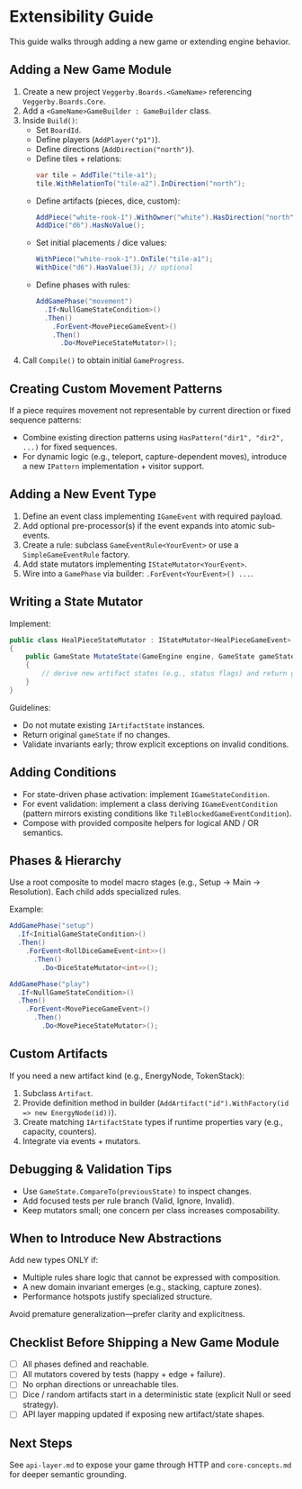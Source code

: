 # Extensibility Guide

This guide walks through adding a new game or extending engine behavior.

## Adding a New Game Module

1. Create a new project `Veggerby.Boards.<GameName>` referencing `Veggerby.Boards.Core`.
2. Add a `<GameName>GameBuilder : GameBuilder` class.
3. Inside `Build()`:
   - Set `BoardId`.
   - Define players (`AddPlayer("p1")`).
   - Define directions (`AddDirection("north")`).
   - Define tiles + relations:
     ```csharp
     var tile = AddTile("tile-a1");
     tile.WithRelationTo("tile-a2").InDirection("north");
     ```
   - Define artifacts (pieces, dice, custom):
     ```csharp
     AddPiece("white-rook-1").WithOwner("white").HasDirection("north").CanRepeat();
     AddDice("d6").HasNoValue();
     ```
   - Set initial placements / dice values:
     ```csharp
     WithPiece("white-rook-1").OnTile("tile-a1");
     WithDice("d6").HasValue(3); // optional
     ```
   - Define phases with rules:
     ```csharp
     AddGamePhase("movement")
       .If<NullGameStateCondition>()
       .Then()
         .ForEvent<MovePieceGameEvent>()
         .Then()
           .Do<MovePieceStateMutator>();
     ```
4. Call `Compile()` to obtain initial `GameProgress`.

## Creating Custom Movement Patterns

If a piece requires movement not representable by current direction or fixed sequence patterns:

- Combine existing direction patterns using `HasPattern("dir1", "dir2", ...)` for fixed sequences.
- For dynamic logic (e.g., teleport, capture-dependent moves), introduce a new `IPattern` implementation + visitor support.

## Adding a New Event Type

1. Define an event class implementing `IGameEvent` with required payload.
2. Add optional pre-processor(s) if the event expands into atomic sub-events.
3. Create a rule: subclass `GameEventRule<YourEvent>` or use a `SimpleGameEventRule` factory.
4. Add state mutators implementing `IStateMutator<YourEvent>`.
5. Wire into a `GamePhase` via builder: `.ForEvent<YourEvent>() ...`.

## Writing a State Mutator

Implement:
```csharp
public class HealPieceStateMutator : IStateMutator<HealPieceGameEvent>
{
    public GameState MutateState(GameEngine engine, GameState gameState, HealPieceGameEvent @event)
    {
        // derive new artifact states (e.g., status flags) and return gameState.Next(newStates)
    }
}
```
Guidelines:
- Do not mutate existing `IArtifactState` instances.
- Return original `gameState` if no changes.
- Validate invariants early; throw explicit exceptions on invalid conditions.

## Adding Conditions

- For state-driven phase activation: implement `IGameStateCondition`.
- For event validation: implement a class deriving `IGameEventCondition` (pattern mirrors existing conditions like `TileBlockedGameEventCondition`).
- Compose with provided composite helpers for logical AND / OR semantics.

## Phases & Hierarchy

Use a root composite to model macro stages (e.g., Setup → Main → Resolution). Each child adds specialized rules.

Example:
```csharp
AddGamePhase("setup")
  .If<InitialGameStateCondition>()
  .Then()
    .ForEvent<RollDiceGameEvent<int>>()
      .Then()
        .Do<DiceStateMutator<int>>();

AddGamePhase("play")
  .If<NullGameStateCondition>()
  .Then()
    .ForEvent<MovePieceGameEvent>()
      .Then()
        .Do<MovePieceStateMutator>();
```

## Custom Artifacts

If you need a new artifact kind (e.g., EnergyNode, TokenStack):

1. Subclass `Artifact`.
2. Provide definition method in builder (`AddArtifact("id").WithFactory(id => new EnergyNode(id))`).
3. Create matching `IArtifactState` types if runtime properties vary (e.g., capacity, counters).
4. Integrate via events + mutators.

## Debugging & Validation Tips

- Use `GameState.CompareTo(previousState)` to inspect changes.
- Add focused tests per rule branch (Valid, Ignore, Invalid).
- Keep mutators small; one concern per class increases composability.

## When to Introduce New Abstractions

Add new types ONLY if:
- Multiple rules share logic that cannot be expressed with composition.
- A new domain invariant emerges (e.g., stacking, capture zones).
- Performance hotspots justify specialized structure.

Avoid premature generalization—prefer clarity and explicitness.

## Checklist Before Shipping a New Game Module

- [ ] All phases defined and reachable.
- [ ] All mutators covered by tests (happy + edge + failure).
- [ ] No orphan directions or unreachable tiles.
- [ ] Dice / random artifacts start in a deterministic state (explicit Null or seed strategy).
- [ ] API layer mapping updated if exposing new artifact/state shapes.

## Next Steps

See `api-layer.md` to expose your game through HTTP and `core-concepts.md` for deeper semantic grounding.
